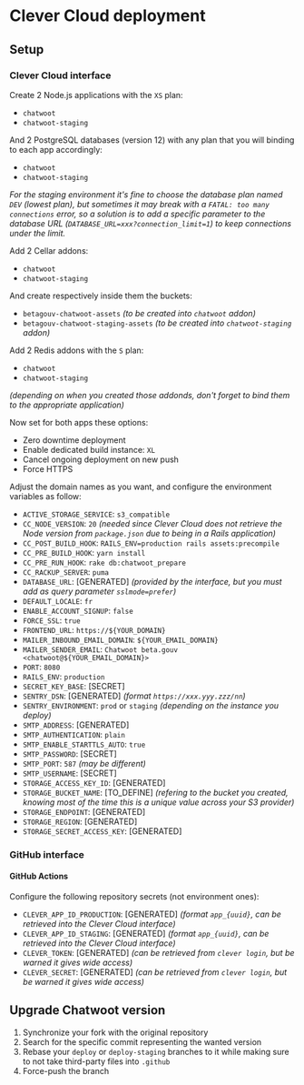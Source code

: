 # Clever Cloud deployment

## Setup

### Clever Cloud interface

Create 2 Node.js applications with the `XS` plan:
* `chatwoot`
* `chatwoot-staging`

And 2 PostgreSQL databases (version 12) with any plan that you will binding to each app accordingly:
* `chatwoot`
* `chatwoot-staging`

_For the staging environment it's fine to choose the database plan named `DEV` (lowest plan), but sometimes it may break with a `FATAL: too many connections` error, so a solution is to add a specific parameter to the database URL (`DATABASE_URL=xxx?connection_limit=1`) to keep connections under the limit._

Add 2 Cellar addons:
* `chatwoot`
* `chatwoot-staging`

And create respectively inside them the buckets:
* `betagouv-chatwoot-assets` _(to be created into `chatwoot` addon)_
* `betagouv-chatwoot-staging-assets` _(to be created into `chatwoot-staging` addon)_

Add 2 Redis addons with the `S` plan:
* `chatwoot`
* `chatwoot-staging`

_(depending on when you created those addonds, don't forget to bind them to the appropriate application)_

Now set for both apps these options:
* Zero downtime deployment
* Enable dedicated build instance: `XL`
* Cancel ongoing deployment on new push
* Force HTTPS

Adjust the domain names as you want, and configure the environment variables as follow:
* `ACTIVE_STORAGE_SERVICE`: `s3_compatible`
* `CC_NODE_VERSION`: `20` _(needed since Clever Cloud does not retrieve the Node version from `package.json` due to being in a Rails application)_
* `CC_POST_BUILD_HOOK`: `RAILS_ENV=production rails assets:precompile`
* `CC_PRE_BUILD_HOOK`: `yarn install`
* `CC_PRE_RUN_HOOK`: `rake db:chatwoot_prepare`
* `CC_RACKUP_SERVER`: `puma`
* `DATABASE_URL`: [GENERATED] _(provided by the interface, but you must add as query parameter `sslmode=prefer`)_
* `DEFAULT_LOCALE`: `fr`
* `ENABLE_ACCOUNT_SIGNUP`: `false`
* `FORCE_SSL`: `true`
* `FRONTEND_URL`: `https://${YOUR_DOMAIN}`
* `MAILER_INBOUND_EMAIL_DOMAIN`: `${YOUR_EMAIL_DOMAIN}`
* `MAILER_SENDER_EMAIL`: `Chatwoot beta.gouv <chatwoot@${YOUR_EMAIL_DOMAIN}>`
* `PORT`: `8080`
* `RAILS_ENV`: `production`
* `SECRET_KEY_BASE`: [SECRET]
* `SENTRY_DSN`: [GENERATED] _(format `https://xxx.yyy.zzz/nn`)_
* `SENTRY_ENVIRONMENT`: `prod` or `staging` _(depending on the instance you deploy)_
* `SMTP_ADDRESS`: [GENERATED]
* `SMTP_AUTHENTICATION`: `plain`
* `SMTP_ENABLE_STARTTLS_AUTO`: `true`
* `SMTP_PASSWORD`: [SECRET]
* `SMTP_PORT`: `587` _(may be different)_
* `SMTP_USERNAME`: [SECRET]
* `STORAGE_ACCESS_KEY_ID`: [GENERATED]
* `STORAGE_BUCKET_NAME`: [TO_DEFINE] _(refering to the bucket you created, knowing most of the time this is a unique value across your S3 provider)_
* `STORAGE_ENDPOINT`: [GENERATED]
* `STORAGE_REGION`: [GENERATED]
* `STORAGE_SECRET_ACCESS_KEY`: [GENERATED]

### GitHub interface

#### GitHub Actions

Configure the following repository secrets (not environment ones):

- `CLEVER_APP_ID_PRODUCTION`: [GENERATED] _(format `app_{uuid}`, can be retrieved into the Clever Cloud interface)_
- `CLEVER_APP_ID_STAGING`: [GENERATED] _(format `app_{uuid}`, can be retrieved into the Clever Cloud interface)_
- `CLEVER_TOKEN`: [GENERATED] _(can be retrieved from `clever login`, but be warned it gives wide access)_
- `CLEVER_SECRET`: [GENERATED] _(can be retrieved from `clever login`, but be warned it gives wide access)_

## Upgrade Chatwoot version

1. Synchronize your fork with the original repository
2. Search for the specific commit representing the wanted version
3. Rebase your `deploy` or `deploy-staging` branches to it while making sure to not take third-party files into `.github`
4. Force-push the branch
